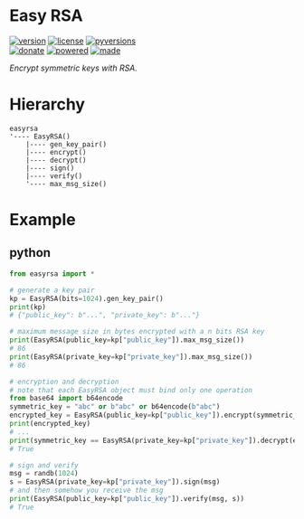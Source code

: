 # Easy RSA

<badges>[![version](https://img.shields.io/pypi/v/easyrsa.svg)](https://pypi.org/project/easyrsa/)
[![license](https://img.shields.io/pypi/l/easyrsa.svg)](https://pypi.org/project/easyrsa/)
[![pyversions](https://img.shields.io/pypi/pyversions/easyrsa.svg)](https://pypi.org/project/easyrsa/)  
[![donate](https://img.shields.io/badge/Donate-Paypal-0070ba.svg)](https://paypal.me/foxe6)
[![powered](https://img.shields.io/badge/Powered%20by-UTF8-red.svg)](https://paypal.me/foxe6)
[![made](https://img.shields.io/badge/Made%20with-PyCharm-red.svg)](https://paypal.me/foxe6)
</badges>

<i>Encrypt symmetric keys with RSA.</i>

# Hierarchy

```
easyrsa
'---- EasyRSA()
    |---- gen_key_pair()
    |---- encrypt()
    |---- decrypt()
    |---- sign()
    |---- verify()
    '---- max_msg_size()
```

# Example

## python
```python
from easyrsa import *

# generate a key pair
kp = EasyRSA(bits=1024).gen_key_pair()
print(kp)
# {"public_key": b"...", "private_key": b"..."}

# maximum message size in bytes encrypted with a n bits RSA key
print(EasyRSA(public_key=kp["public_key"]).max_msg_size())
# 86
print(EasyRSA(private_key=kp["private_key"]).max_msg_size())
# 86

# encryption and decryption
# note that each EasyRSA object must bind only one operation
from base64 import b64encode
symmetric_key = "abc" or b"abc" or b64encode(b"abc")
encrypted_key = EasyRSA(public_key=kp["public_key"]).encrypt(symmetric_key)
print(encrypted_key)
# ...
print(symmetric_key == EasyRSA(private_key=kp["private_key"]).decrypt(encrypted_key))
# True

# sign and verify
msg = randb(1024)
s = EasyRSA(private_key=kp["private_key"]).sign(msg)
# and then somehow you receive the msg
print(EasyRSA(public_key=kp["public_key"]).verify(msg, s))
# True
```
